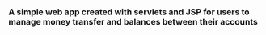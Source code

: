 ### A simple web app created with servlets and JSP for users to manage money transfer and balances between their accounts
